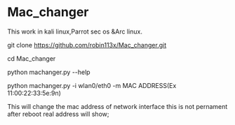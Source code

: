 # Mac_changer
This work in kali linux,Parrot sec os &Arc linux.

git clone https://github.com/robin113x/Mac_changer.git

cd Mac_changer

python machanger.py --help

python machanger.py -i wlan0/eth0 -m MAC ADDRESS(Ex 11:00:22:33:5e:9n)


This will change the mac address of network interface 
this is not pernament after reboot real address will show;



